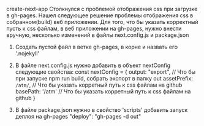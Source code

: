 create-next-app
Столкнулся с проблемой отображения css при загрузке в gh-pages.
Нашел следующее решение проблемы отображения css в собранном(build) веб приложении.
Для того, что бы указать корректный пусть к css файлам, в веб приложении на gh-pages, нужно внести вручную, несколько изменений в файлы next.config.js и package.json

1. Создать пустой файл в ветке gh-pages, в корне и назвать его '.nojekyll'

2. В файле next.config.js нужно добавить в объект nextConfig следующие свойства:
const nextConfig = {
  output: "export", // Что бы при запуске npm run build, собрать экспорт в папку out
  assetPrefix: `/atm/`, // Что бы указать корретный путь к css файлам на github
  basePath: '/atm' // Что бы указать корретный путь к css файлам на github
}

3. В файле package.json нужно в свойство 'scripts' добавить запуск деплоя на gh-pages
  "deploy": "gh-pages -d out"
